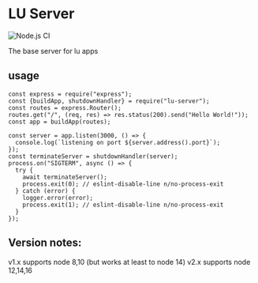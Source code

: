 # LU Server
![Node.js CI](https://github.com/BonnierNews/lu-server/actions/workflows/nodejs.yml/badge.svg)

The base server for lu apps

## usage

```
const express = require("express");
const {buildApp, shutdownHandler} = require("lu-server");
const routes = express.Router();
routes.get("/", (req, res) => res.status(200).send("Hello World!"));
const app = buildApp(routes);

const server = app.listen(3000, () => {
  console.log(`listening on port ${server.address().port}`);
});
const terminateServer = shutdownHandler(server);
process.on("SIGTERM", async () => {
  try {
    await terminateServer();
    process.exit(0); // eslint-disable-line n/no-process-exit
  } catch (error) {
    logger.error(error);
    process.exit(1); // eslint-disable-line n/no-process-exit
  }
});
```

## Version notes:
v1.x supports node 8,10 (but works at least to node 14)
v2.x supports node 12,14,16
